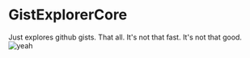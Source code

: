 # GistExplorerCore
Just explores github gists. That all. It's not that fast. It's not that good.
![yeah](https://i.imgur.com/p69DONP.png)
